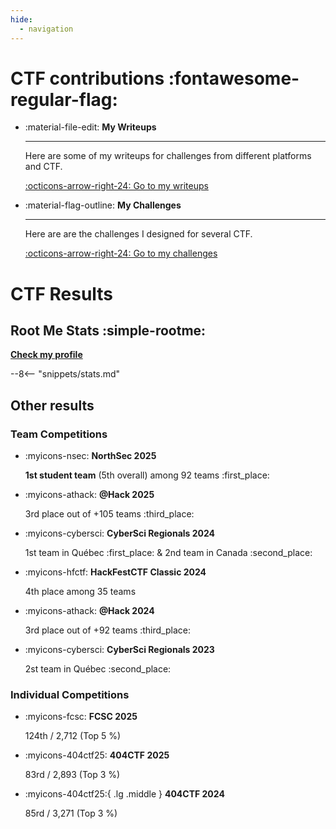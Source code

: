 ```yaml
---
hide:
  - navigation
---
```


# CTF contributions :fontawesome-regular-flag:

<div class="grid cards" markdown>

-   :material-file-edit: __My Writeups__

    ---

    Here are some of my writeups for challenges from different platforms and CTF.

    [:octicons-arrow-right-24: Go to my writeups](https://yxene.github.io/writeups/)

-   :material-flag-outline: __My Challenges__

    ---

    Here are are the challenges I designed for several CTF.

    [:octicons-arrow-right-24: Go to my challenges](https://yxene.github.io/my-challenges/)

</div>

# CTF Results

## Root Me Stats :simple-rootme:

__[Check my profile](https://www.root-me.org/Yxene)__

--8<-- "snippets/stats.md"

## Other results

### Team Competitions

<div class="grid cards" markdown>

-   :myicons-nsec: __NorthSec 2025__

    __1st student team__ (5th overall) among 92 teams :first_place:

-   :myicons-athack: __@Hack 2025__

    3rd place out of +105 teams :third_place:

-   :myicons-cybersci: __CyberSci Regionals 2024__

    1st team in Québec :first_place: & 2nd team in Canada :second_place:

-   :myicons-hfctf: __HackFestCTF Classic 2024__

    4th place among 35 teams

-   :myicons-athack: __@Hack 2024__

    3rd place out of +92 teams :third_place:

-   :myicons-cybersci: __CyberSci Regionals 2023__

    2st team in Québec :second_place:

</div>


### Individual Competitions

<div class="grid cards" markdown>

-   :myicons-fcsc: __FCSC 2025__

    124th / 2,712 (Top 5 %)

-   :myicons-404ctf25: __404CTF 2025__

    83rd / 2,893 (Top 3 %)

-   :myicons-404ctf25:{ .lg .middle } __404CTF 2024__

    85rd / 3,271 (Top 3 %)

</div>
